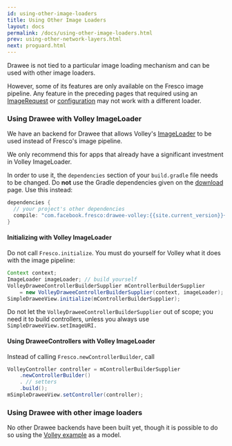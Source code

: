 ```yaml
---
id: using-other-image-loaders
title: Using Other Image Loaders
layout: docs
permalink: /docs/using-other-image-loaders.html
prev: using-other-network-layers.html
next: proguard.html
---
```


Drawee is not tied to a particular image loading mechanism and can be used with other image loaders.

However, some of its features are only available on the Fresco image pipeline. Any feature in the preceding pages that required using an [ImageRequest](image-requests.html) or [configuration](configure-image-pipeline.html) may not work with a different loader.

### Using Drawee with Volley ImageLoader

We have an backend for Drawee that allows Volley's [ImageLoader](https://developer.android.com/training/volley/request.html) to be used instead of Fresco's image pipeline. 

We only recommend this for apps that already have a significant investment in Volley ImageLoader.

In order to use it, the `dependencies` section of your `build.gradle` file needs to be changed. Do **not** use the Gradle dependencies given on the [download](download-fresco.html) page. Use this instead:

```groovy
dependencies {
  // your project's other dependencies
  compile: "com.facebook.fresco:drawee-volley:{{site.current_version}}+"
}
```

#### Initializing with Volley ImageLoader

Do not call `Fresco.initialize`. You must do yourself for Volley what it does with the image pipeline:

```java
Context context;
ImageLoader imageLoader; // build yourself
VolleyDraweeControllerBuilderSupplier mControllerBuilderSupplier
    = new VolleyDraweeControllerBuilderSupplier(context, imageLoader);
SimpleDraweeView.initialize(mControllerBuilderSupplier);
```

Do not let the `VolleyDraweeControllerBuilderSupplier` out of scope; you need it to build controllers, unless you always use `SimpleDraweeView.setImageURI.`

#### Using DraweeControllers with Volley ImageLoader

Instead of calling `Fresco.newControllerBuilder`, call

```java
VolleyController controller = mControllerBuilderSupplier
    .newControllerBuilder()
    . // setters
    .build();
mSimpleDraweeView.setController(controller);
```

### Using Drawee with other image loaders

No other Drawee backends have been built yet, though it is possible to do so using the [Volley example](https://github.com/facebook/fresco/tree/master/drawee-backends/drawee-volley/src/main/java/com/facebook/drawee/backends/volley) as a model.
